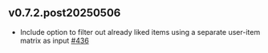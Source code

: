 ## v0.7.2.post20250506

* Include option to filter out already liked items using a separate user-item matrix as input [#436](https://github.com/benfred/implicit/commit/4151b191b6e9a092428962a40b3702c8abcd0011)
